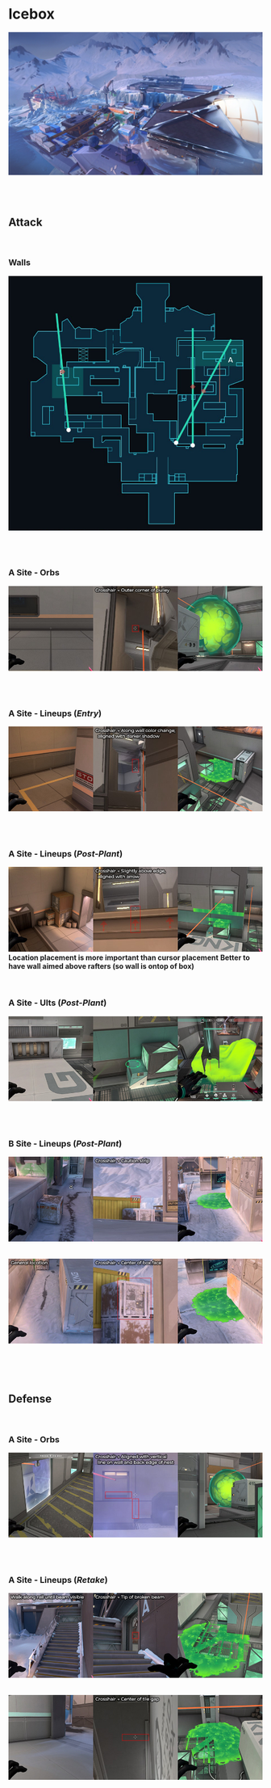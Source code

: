 # Icebox
![image](icebox.jpg)



&nbsp;  
&nbsp;  
## Attack

&nbsp;  
### Walls
![image](attack-walls.jpg)
&nbsp;  

&nbsp;  
### A Site - Orbs
![image](attack-A-orb1.jpg)
&nbsp;  

&nbsp;  
### A Site - Lineups (*Entry*)
![image](attack-A-molly1.jpg)
&nbsp;  

&nbsp;  
### A Site - Lineups (*Post-Plant*)
![image](attack-A-lineup1.jpg)
**Location placement is more important than cursor placement**
**Better to have wall aimed above rafters (so wall is ontop of box)**
&nbsp;  

&nbsp;  
### A Site - Ults (*Post-Plant*)
![image](attack-A-ult1.jpg)
&nbsp;  

&nbsp;  
### B Site - Lineups (*Post-Plant*)
![image](attack-B-lineup1.jpg)
&nbsp;  

![image](attack-B-lineup2.jpg)
&nbsp;  



&nbsp;  
&nbsp;  
## Defense

&nbsp;  
### A Site - Orbs
![image](defense-A-orb1.jpg)
&nbsp;  

&nbsp;  
### A Site - Lineups (*Retake*)
![image](defense-A-retake1.jpg)
&nbsp;  

![image](defense-A-retake2.jpg)
&nbsp;  